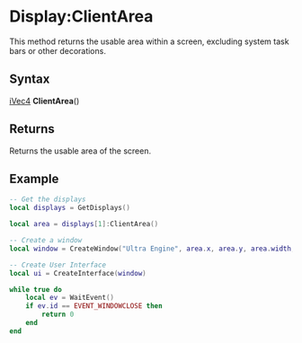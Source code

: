 # Display:ClientArea

This method returns the usable area within a screen, excluding system task bars or other decorations.

## Syntax

[iVec4](iVec4.md) **ClientArea**()

## Returns

Returns the usable area of the screen.

## Example

```lua
-- Get the displays
local displays = GetDisplays()

local area = displays[1]:ClientArea()

-- Create a window
local window = CreateWindow("Ultra Engine", area.x, area.y, area.width, area.height, displays[1], WINDOW_TITLEBAR | WINDOW_RESIZABLE)

-- Create User Interface
local ui = CreateInterface(window)

while true do
    local ev = WaitEvent()
    if ev.id == EVENT_WINDOWCLOSE then
        return 0
    end
end
```

